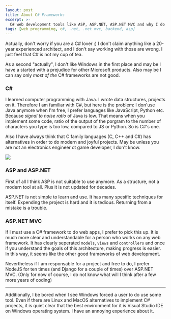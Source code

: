 ```yaml
---
layout: post
title: About C# Frameworks
excerpt: >-
  C# web development tools like ASP, ASP.NET, ASP.NET MVC and why I do not like them.
tags: [web programming, c#, .net, .net mvc, backend, asp]
---
```


Actually, don't worry if you are a C# lover :) I don't claim anything like a 20-year experienced architect, and I don't say working with those are wrong. I just feel that C# is not my cup of tea.

As a second "actually", I don't like Windows in the first place and may be I have a started with a prejudice for other Microsoft products. Also may be I can say only *most of the* C# frameworks are not good.

### C#

I learned computer programming with Java. I wrote data structures, projects on it. Therefore I am familiar with C#, but here is the problem: I don'use Java anymore when I'm free, I prefer languages like JavaScript, Python etc. Because *signal to noise ratio* of Java is low. That means when you implement some code, ratio of the output of the porgram to the number of characters you type is too low, compared to JS or Python. So is C#'s one.

Also I have always think that C family languages (C, C++ and C#) has alternatives in order to do modern and joyful projects. May be unless you are not an electronics engineer ot game developer, I don't know. 

![](https://jmmjsta.blob.core.windows.net/cache/900_1157_mvc.jpg)

### ASP and ASP.NET

First of all I think ASP is not suitable to use anymore. As a structure, not a modern tool at all. Plus it is not updated for decades. 

ASP.NET is not simple to learn and use. It has many spesific techniques for itself. Expending the project is hard and it is tedious. Returning from a mistake is a trouble.

### ASP.NET MVC 

If I must use a C# framework to do web apps, I prefer to pick this up. It is much more clear and understandable for a person who works on any web framework. It has clearly seperated `models`, `views` and `controllers` and once if you understand the goals of this architecture, making progress is easier. In this way, it seems like the other good frameworks of web development.

Nevertheless if I am responsable for a project and free to do, I prefer NodeJS for ten times (and Django for a couple of times) over ASP.NET MVC. (Only for now of course, I do not know what will I think after a few more years of coding)

***

Additionally, I be bored when I see Windows forced a user to do use some tool. Even if there are Linux and MacOS alternatives to implement C# projects, it is quiet clear that the best environment for it is Visual Studio IDE on Windows operating system. I have an annoying experience about it. 